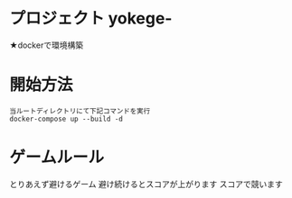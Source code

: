 # プロジェクト yokege-
★dockerで環境構築

# 開始方法
```
当ルートディレクトリにて下記コマンドを実行
docker-compose up --build -d
```

# ゲームルール
とりあえず避けるゲーム
避け続けるとスコアが上がります
スコアで競います
